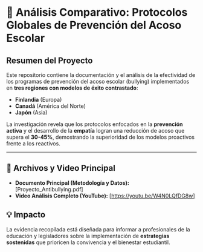 # 🛑 Análisis Comparativo: Protocolos Globales de Prevención del Acoso Escolar

## Resumen del Proyecto

Este repositorio contiene la documentación y el análisis de la efectividad de los programas de prevención del acoso escolar (bullying) implementados en **tres regiones con modelos de éxito contrastado**:

* **Finlandia** (Europa)
* **Canadá** (América del Norte)
* **Japón** (Asia)

La investigación revela que los protocolos enfocados en la **prevención activa** y el desarrollo de la **empatía** logran una reducción de acoso que supera el **30-45%**, demostrando la superioridad de los modelos proactivos frente a los reactivos.

---

## 🔗 Archivos y Video Principal

* **Documento Principal (Metodología y Datos):** [Proyecto_Antibullying.pdf]
* **Video Análisis Completo (YouTube):** [https://youtu.be/W4N0LQfDG8w]

## 💡 Impacto

La evidencia recopilada está diseñada para informar a profesionales de la educación y legisladores sobre la implementación de **estrategias sostenidas** que prioricen la convivencia y el bienestar estudiantil.
